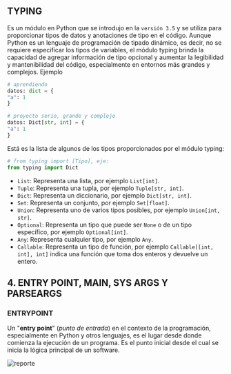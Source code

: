 ## **TYPING**

Es un módulo en Python que se introdujo en la `versión 3.5` y se utiliza para proporcionar tipos de datos y anotaciones de tipo en el código. Aunque Python es un lenguaje de programación de tipado dinámico, es decir, no se requiere especificar los tipos de variables, el módulo typing brinda la capacidad de agregar información de tipo opcional y aumentar la legibilidad y mantenibilidad del código, especialmente en entornos más grandes y complejos. Ejemplo


```python
# aprendiendo
datos: dict = {
"a": 1
}

# proyecto serio, grande y complejo
datos: Dict[str, int] = {
"a": 1
}
```


Está es la lista de algunos de los tipos proporcionados por el módulo typing:

```python
# from typing import [Tipo], eje:
from typing import Dict
```

- `List`: Representa una lista, por ejemplo `List[int]`.
- `Tuple`: Representa una tupla, por ejemplo `Tuple[str, int]`.
- `Dict`: Representa un diccionario, por ejemplo `Dict[str, int]`.
- `Set`: Representa un conjunto, por ejemplo `Set[float]`.
- `Union`: Representa uno de varios tipos posibles, por ejemplo `Union[int, str]`.
- `Optional`: Representa un tipo que puede ser `None` o de un tipo específico, por ejemplo `Optional[int]`.
- `Any`: Representa cualquier tipo, por ejemplo `Any`.
- `Callable`: Representa un tipo de función, por ejemplo `Callable[[int, int], int]` indica una función que toma dos enteros y devuelve un entero.



## **4. ENTRY POINT, MAIN, SYS ARGS Y PARSEARGS**


### **ENTRYPOINT**


Un "**entry point**" (*punto de entrada*) en el contexto de la programación, especialmente en Python y otros lenguajes, es el lugar desde donde comienza la ejecución de un programa. Es el punto inicial desde el cual se inicia la lógica principal de un software.

<img src="https://images4.imagebam.com/0e/5f/6d/MEQKIRJ_o.png" alt="reporte" border="0"/>

